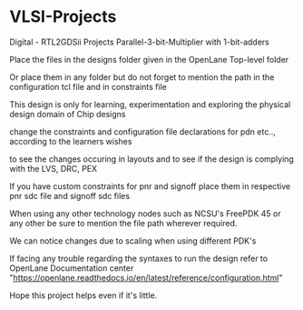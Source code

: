 # VLSI-Projects
Digital - RTL2GDSii Projects
Parallel-3-bit-Multiplier with 1-bit-adders

Place the files in the designs folder given in the OpenLane Top-level folder

Or place them in any folder but do not forget to mention the path in the configuration tcl file and in constraints file

This design is only for learning, experimentation and exploring the physical design domain of Chip designs

change the constraints and configuration file declarations for pdn etc.., according to the learners wishes 

to see the changes occuring in layouts and to see if the design is complying with the LVS, DRC, PEX

If you have custom constraints for pnr and signoff place them in respective pnr sdc file and signoff sdc files

When using any other technology nodes such as NCSU's FreePDK 45 or any other be sure to mention the file path wherever required.

We can notice changes due to scaling when using different PDK's

If facing any trouble regarding the syntaxes to run the design refer to OpenLane Documentation center "https://openlane.readthedocs.io/en/latest/reference/configuration.html"

Hope this project helps even if it's little.
